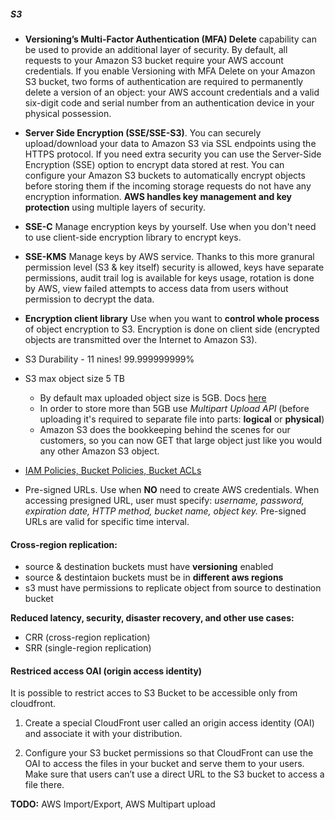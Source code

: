 ##### S3
* **Versioning’s Multi-Factor Authentication (MFA) Delete** capability can be used to provide an additional layer of security. By default, all requests to your Amazon S3 bucket require your AWS account credentials. If you enable Versioning with MFA Delete on your Amazon S3 bucket, two forms of authentication are required to permanently delete a version of an object: your AWS account credentials and a valid six-digit code and serial number from an authentication device in your physical possession.
* **Server Side Encryption (SSE/SSE-S3)**. You can securely upload/download your data to Amazon S3 via SSL endpoints using the HTTPS protocol. If you need extra security you can use the Server-Side Encryption (SSE) option to encrypt data stored at rest. You can configure your Amazon S3 buckets to automatically encrypt objects before storing them if the incoming storage requests do not have any encryption information. **AWS handles key management and key protection** using multiple layers of security.
* **SSE-C** Manage encryption keys by yourself. Use when you don't need to use client-side encryption library to encrypt keys.
* **SSE-KMS** Manage keys by AWS service. Thanks to this more granural permission level (S3 & key itself) security is allowed, keys have separate permissions, audit trail log is available for keys usage, rotation is done by AWS, view failed attempts to access data from users without permission to decrypt the data.
* **Encryption client library**  Use when you want to **control whole process** of object encryption to S3. Encryption is done on client side (encrypted objects are transmitted over the Internet to Amazon S3).


* S3 Durability - 11 nines! 99.999999999%
* S3 max object size 5 TB
  * By default max uploaded object size is 5GB. Docs [here](https://aws.amazon.com/blogs/aws/amazon-s3-multipart-upload/)
  * In order to store more than 5GB use _Multipart Upload API_ (before uploading it's required to separate file into parts: **logical** or **physical**)
  * Amazon S3 does the bookkeeping behind the scenes for our customers, so you can now GET that large object just like you would any other Amazon S3 object.
* [IAM Policies, Bucket Policies, Bucket ACLs](https://aws.amazon.com/blogs/security/iam-policies-and-bucket-policies-and-acls-oh-my-controlling-access-to-s3-resources/)
* Pre-signed URLs. Use when **NO** need to create AWS credentials. When accessing presigned URL, user must specify: *username, password, expiration date, HTTP method, bucket name, object key.* Pre-signed URLs are valid for specific time interval.

#### Cross-region replication:
* source & destination buckets must have **versioning** enabled
* source & destintaion buckets must be in **different aws regions**
* s3 must have permissions to replicate object from source to destination bucket

**Reduced latency, security, disaster recovery, and other use cases:**
* CRR (cross-region replication)
* SRR (single-region replication)

#### Restriced access OAI (origin access identity)
It is possible to restrict acces to S3 Bucket to be accessible only from cloudfront.
1. Create a special CloudFront user called an origin access identity (OAI) and associate it with your distribution.

2. Configure your S3 bucket permissions so that CloudFront can use the OAI to access the files in your bucket and serve them to your users. Make sure that users can’t use a direct URL to the S3 bucket to access a file there.





**TODO:** AWS Import/Export, AWS Multipart upload
